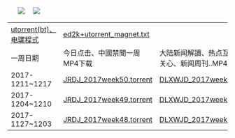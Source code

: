 <TABLE>
     <tbody>  
       <IMG SRC="https://github.com/goodabc/news/blob/master/Bt_Emule/bt.jpg">
      <IMG SRC="https://github.com/goodabc/news/blob/master/Bt_Emule/y_0034.gif">         
       <td><a href='https://github.com/goodabc/news/blob/master/Bt_Emule/Bt_Emule.zip?raw=true'>utorrent(bt)、电骡程式</a></td>
       <td><a href='https://github.com/goodabc/news/blob/master/Bt_Emule/ed2k.txt?raw=true'>ed2k+utorrent_magnet.txt</a></td>
   <tr>
       <td>一周日期</td>
       <td>今日点击、中國禁聞一周MP4下载</td>
	  <td>大陆新闻解讀、热点互动、世事关心、新闻周刊..MP4下载</td>
     </tr>
         <tr>
       <td>2017-1211~1217</td>
       <td><a href='https://github.com/goodabc/news/blob/master/Bt_Emule/JRDJ_2017week50.torrent?raw=true'>JRDJ_2017week50.torrent</a></td>
       <td><a href='https://github.com/goodabc/news/blob/master/Bt_Emule/DLXWJD_2017week50.torrent?raw=true'>DLXWJD_2017week50.torrent</a></td>     
     <tr>	      
         <tr>
       <td>2017-1204~1210</td>
       <td><a href='https://github.com/goodabc/news/blob/master/Bt_Emule/JRDJ_2017week49.torrent?raw=true'>JRDJ_2017week49.torrent</a></td>
       <td><a href='https://github.com/goodabc/news/blob/master/Bt_Emule/DLXWJD_2017week49.torrent?raw=true'>DLXWJD_2017week49.torrent</a></td>     
     <tr>
       <td>2017-1127~1203</td>
       <td><a href='https://github.com/goodabc/news/blob/master/Bt_Emule/JRDJ_2017week48.torrent?raw=true'>JRDJ_2017week48.torrent</a></td>
       <td><a href='https://github.com/goodabc/news/blob/master/Bt_Emule/DLXWJD_2017week48.torrent?raw=true'>DLXWJD_2017week48.torrent</a></td>
     </tr>                  
   </tbody>
  </TABLE>

